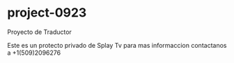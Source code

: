 # project-0923
Proyecto de Traductor

Este es un protecto privado de Splay Tv para mas informaccion contactanos a +1(509)2096276
